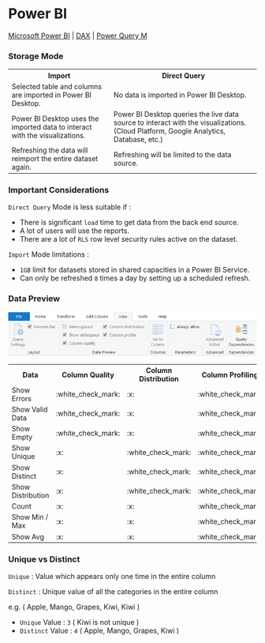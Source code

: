 # Power BI

[Microsoft Power BI](https://docs.microsoft.com/en-us/power-bi/) | [DAX](https://docs.microsoft.com/en-us/dax/) | [Power Query M](https://docs.microsoft.com/en-us/powerquery-m/)

### Storage Mode

<table>
  <tr><th>Import</th><th>Direct Query</th></tr>
  <tr><td>Selected table and columns are imported in Power BI Desktop.</td><td>No data is imported in Power BI Desktop.</td></tr>
  <tr><td>Power BI Desktop uses the imported data to interact with the visualizations.</td><td>Power BI Desktop queries the live data source to interact with the visualizations. (Cloud Platform, Google Analytics, Database, etc.)</td></tr>
  <tr><td>Refreshing the data will reimport the entire dataset again.</td><td>Refreshing will be limited to the data source.</td></tr>
</table>

### Important Considerations 

`Direct Query` Mode is less suitable if :

- There is significant `load` time to get data from the back end source.
- A lot of users will use the reports.
- There are a lot of `RLS` row level security rules active on the dataset.

`Import` Mode limitations :

- `1GB` limit for datasets stored in shared capacities in a Power BI Service.
- Can only be refreshed `8` times a day by setting up a scheduled refresh.

### Data Preview

![Data Preview](Image/DataPreview.png)

<table>
  <tr><th>Data</th><th>Column Quality</th><th>Column Distribution</th><th>Column Profiling</th></tr>
  <tr><td>Show Errors</td><td>:white_check_mark:</td><td>:x:</td><td>:white_check_mark:</td></tr>
  <tr><td>Show Valid Data</td><td>:white_check_mark:</td><td>:x:</td><td>:white_check_mark:</td></tr>
  <tr><td>Show Empty</td><td>:white_check_mark:</td><td>:x:</td><td>:white_check_mark:</td></tr>
  <tr><td>Show Unique</td><td>:x:</td><td>:white_check_mark:</td><td>:white_check_mark:</td></tr>
  <tr><td>Show Distinct</td><td>:x:</td><td>:white_check_mark:</td><td>:white_check_mark:</td></tr>
  <tr><td>Show Distribution</td><td>:x:</td><td>:white_check_mark:</td><td>:white_check_mark:</td></tr>
  <tr><td>Count</td><td>:x:</td><td>:x:</td><td>:white_check_mark:</td></tr>
  <tr><td>Show Min / Max</td><td>:x:</td><td>:x:</td><td>:white_check_mark:</td></tr>
  <tr><td>Show Avg</td><td>:x:</td><td>:x:</td><td>:white_check_mark:</td></tr>
</table>

### Unique vs Distinct

`Unique` : Value which appears only one time in the entire column 

`Distinct` : Unique value of all the categories in the entire column 

e.g. ( Apple, Mango, Grapes, Kiwi, Kiwi )  
- `Unique` Value : `3` ( Kiwi is not unique )
- `Distinct` Value : `4` ( Apple, Mango, Grapes, Kiwi )
